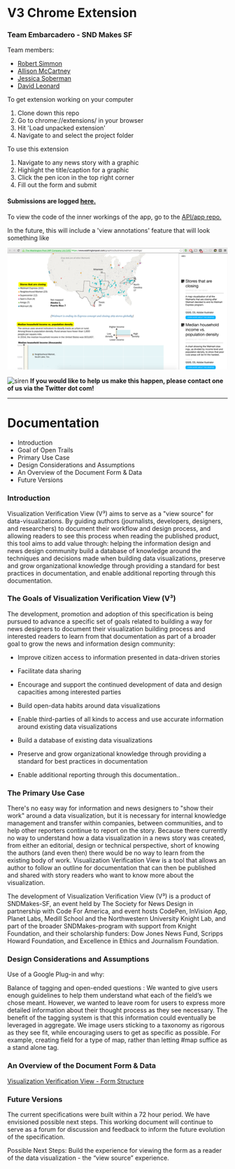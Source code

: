 # V3 Chrome Extension

### Team Embarcadero - SND Makes SF

Team members:
- [Robert Simmon](https://twitter.com/rsimmon)
- [Allison McCartney](https://twitter.com/anmccartney)
- [Jessica Soberman](https://twitter.com/sobermanj)
- [David Leonard](https://twitter.com/davidleonardii)

To get extension working on your computer

1. Clone down this repo
2. Go to chrome://extensions/ in your browser
3. Hit 'Load unpacked extension'
4. Navigate to and select the project folder

To use this extension

1. Navigate to any news story with a graphic
2. Highlight the title/caption for a graphic
3. Click the pen icon in the top right corner
4. Fill out the form and submit

#### Submissions are logged [here.](http://v3-api.herokuapp.com/)

To view the code of the inner workings of the app, go to the [API/app repo.](https://github.com/davidrleonard/v3-api)

In the future, this will include a 'view annotations' feature that will look something like

![annotations](display-mode-01.png)

![siren](http://www.drudgesiren.com/siren.gif) **If you would like to help us make this happen, please contact one of us via the Twitter dot com!**

---

# Documentation

- Introduction
- Goal of Open Trails
- Primary Use Case
- Design Considerations and Assumptions
- An Overview of the Document Form & Data
- Future Versions
 
### Introduction

Visualization Verification View (V³) aims to serve as a "view source" for data-visualizations. By guiding authors (journalists, developers, designers, and researchers) to document their workflow and design process, and allowing readers to see this process when reading the published product, this tool aims to add value through: helping the information design and news design community build a database of knowledge around the techniques and decisions made when building data visualizations, preserve and grow organizational knowledge through providing a standard for best practices in documentation, and enable additional reporting through this documentation.

### The Goals of Visualization Verification View (V³) 

The development, promotion and adoption of this specification is being pursued to advance a specific set of goals related to building a way for news designers to document their visualization building process and interested readers to learn from that documentation as part of a broader goal to grow the news and information design community:

- Improve citizen access to information presented in data-driven stories

- Facilitate data sharing 

- Encourage and support the continued development of data and design capacities among interested parties

- Build open-data habits around data visualizations

- Enable third-parties of all kinds to access and use accurate information around existing data visualizations 

- Build a database of existing data visualizations

- Preserve and grow organizational knowledge through providing a standard for best practices in documentation

- Enable additional reporting through this documentation..


### The Primary Use Case

There's no easy way for information and news designers to "show their work" around a data visualization, but it is necessary for internal knowledge management and transfer within companies, between communities, and to help other reporters continue to report on the story. Because there currently no way to understand how a data visualization in a news story was created, from either an editorial, design or technical perspective, short of knowing the authors (and even then) there would be no way to learn from the existing body of work. Visualization Verification View is a tool that allows an author to follow an outline for documentation that can then be published and shared with story readers who want to know more about the visualization. 

The development of Visualization Verification View (V³) is a product of  SNDMakes-SF, an event held by The Society for News Design in partnership with Code For America, and event hosts CodePen, InVision App, Planet Labs, Medill School and the Northwestern University Knight Lab, and part of the broader SNDMakes-program with support from ​Knight Foundation, and their scholarship funders: ​Dow Jones News Fund​, ​Scripps Howard Foundation, and ​Excellence in Ethics and Journalism Foundation.

### Design Considerations and Assumptions 

Use of a Google Plug-in and why:

Balance of tagging and open-ended questions : We wanted to give users enough guidelines to help them understand what each of the field’s we chose meant. However, we wanted to leave room for users to express more detailed information about their thought process as they see necessary. The benefit of the tagging system is that this information could eventually be leveraged in aggregate. We image users sticking to a taxonomy as rigorous as they see fit, while encouraging users to get as specific as possible. For example, creating field for a type of map, rather than letting #map suffice as a stand alone tag. 

### An Overview of the Document Form & Data

[Visualization Verification View - Form Structure](https://docs.google.com/spreadsheets/d/1PEoMEZo_ZsM0Iv0urW1vD9lFCFa1HNYn6JF_uXIr7X4/edit?pref=2&pli=1#gid=1239585791)

### Future Versions

The current specifications were built within a 72 hour period. We have envisioned possible next steps. This working document will continue to serve as a forum for discussion and feedback to inform the future evolution of the specification.

Possible Next Steps:
Build the experience for viewing the form as a reader of the data visualization - the “view source” experience. 